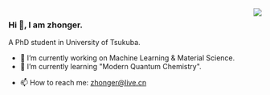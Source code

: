 <!-- prettier-ignore-start -->
<!-- markdownlint-disable -->
<img align="right" src="https://github-readme-stats.vercel.app/api?username=zhonger&show_icons=true&icon_color=CE1D2D&text_color=718096&bg_color=ffffff&hide_title=true" />
<!-- markdownlint-enable -->
<!-- prettier-ignore-end -->

### Hi 👋, I am zhonger.

<!--
**zhonger/zhonger** is a ✨ _special_ ✨ repository because its `README.md` (this file) appears on your GitHub profile. -->



A PhD student in University of Tsukuba.

- 🔭 I’m currently working on Machine Learning & Material Science.
- 🌱 I’m currently learning "Modern Quantum Chemistry".
<!-- - 👯 I’m looking to collaborate on ... 
- 🤔 I’m looking for help with ... 
- 💬 Ask me about ... -->
- 📫 How to reach me: zhonger@live.cn
<!--
- 😄 Pronouns: ...
- ⚡ Fun fact: ...
-->
